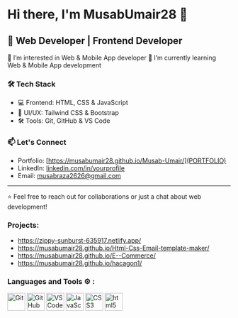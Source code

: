 # Hi there, I'm MusabUmair28 👋

## 🚀 Web Developer | Frontend Developer
👀 I’m interested in Web & Mobile App developer
🌱 I’m currently learning Web & Mobile App development


### 🛠 Tech Stack
- 💻 Frontend: HTML, CSS & JavaScript
- 🎨 UI/UX: Tailwind CSS & Bootstrap
- 🛠 Tools: Git, GitHub & VS Code

### 📫 Let's Connect
- Portfolio: [https://musabumair28.github.io/Musab-Umair/](PORTFOLIO)
- LinkedIn: [linkedin.com/in/yourprofile](LINKDIN)
- Email: [musabraza2626@gmail.com](GMAIL)

---

⭐️ Feel free to reach out for collaborations or just a chat about web development!

### Projects:
 - https://zippy-sunburst-635917.netlify.app/
 - https://musabumair28.github.io/Html-Css-Email-template-maker/
 - https://musabumair28.github.io/E--Commerce/
 - https://musabumair28.github.io/hacagon1/

### Languages and Tools ⚙️ :

<p align="left">
  <img src="https://cdn.jsdelivr.net/gh/devicons/devicon/icons/git/git-original.svg" alt="Git" width="40" height="40"/>
  <img src="https://cdn.pixabay.com/photo/2022/01/30/13/33/github-6980894_960_720.png" alt="GitHub" width="40" height="40"/>
  <img src="https://cdn.jsdelivr.net/gh/devicons/devicon/icons/vscode/vscode-original.svg" alt="VS Code" width="40" height="40"/>
  <img src="https://cdn.jsdelivr.net/gh/devicons/devicon/icons/javascript/javascript-original.svg" alt="JavaScript" width="40" height="40"/>
  <img src="https://cdn.jsdelivr.net/gh/devicons/devicon/icons/css3/css3-original.svg" alt="CSS3" width="40" height="40"/>
 <img src="https://static-00.iconduck.com/assets.00/html-5-icon-1791x2048-z31wj8s7.png" alt="html5" width="40" height="40"/>

</p>

